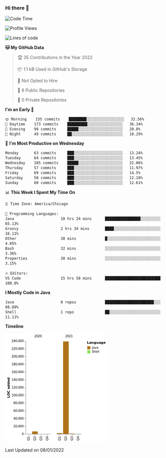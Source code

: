 ### Hi there 👋


<!--START_SECTION:waka-->
![Code Time](http://img.shields.io/badge/Code%20Time-1%2C948%20hrs%2025%20mins-blue)

![Profile Views](http://img.shields.io/badge/Profile%20Views-0-blue)

![Lines of code](https://img.shields.io/badge/From%20Hello%20World%20I%27ve%20Written-249%20Thousand%20lines%20of%20code-blue)

**🐱 My GitHub Data** 

> 🏆 35 Contributions in the Year 2022
 > 
> 📦 1.1 kB Used in GitHub's Storage 
 > 
> 🚫 Not Opted to Hire
 > 
> 📜 6 Public Repositories 
 > 
> 🔑 0 Private Repositories  
 > 
**I'm an Early 🐤** 

```text
🌞 Morning    155 commits    ████████░░░░░░░░░░░░░░░░░   32.56% 
🌆 Daytime    173 commits    █████████░░░░░░░░░░░░░░░░   36.34% 
🌃 Evening    99 commits     █████░░░░░░░░░░░░░░░░░░░░   20.8% 
🌙 Night      49 commits     ██░░░░░░░░░░░░░░░░░░░░░░░   10.29%

```
📅 **I'm Most Productive on Wednesday** 

```text
Monday       63 commits     ███░░░░░░░░░░░░░░░░░░░░░░   13.24% 
Tuesday      64 commits     ███░░░░░░░░░░░░░░░░░░░░░░   13.45% 
Wednesday    105 commits    █████░░░░░░░░░░░░░░░░░░░░   22.06% 
Thursday     57 commits     ███░░░░░░░░░░░░░░░░░░░░░░   11.97% 
Friday       69 commits     ███░░░░░░░░░░░░░░░░░░░░░░   14.5% 
Saturday     58 commits     ███░░░░░░░░░░░░░░░░░░░░░░   12.18% 
Sunday       60 commits     ███░░░░░░░░░░░░░░░░░░░░░░   12.61%

```


📊 **This Week I Spent My Time On** 

```text
⌚︎ Time Zone: America/Chicago

💬 Programming Languages: 
Java                     10 hrs 24 mins      ████████████████░░░░░░░░░   65.13% 
Groovy                   2 hrs 34 mins       ████░░░░░░░░░░░░░░░░░░░░░   16.11% 
Other                    38 mins             █░░░░░░░░░░░░░░░░░░░░░░░░   4.05% 
Bash                     32 mins             ░░░░░░░░░░░░░░░░░░░░░░░░░   3.36% 
Properties               30 mins             ░░░░░░░░░░░░░░░░░░░░░░░░░   3.15%

🔥 Editors: 
VS Code                  15 hrs 58 mins      █████████████████████████   100.0%

```

**I Mostly Code in Java** 

```text
Java                     8 repos             ██████████████████████░░░   88.89% 
Shell                    1 repo              ██░░░░░░░░░░░░░░░░░░░░░░░   11.11%

```


**Timeline**

![Chart not found](https://raw.githubusercontent.com/powercasgamer/powercasgamer/master/charts/bar_graph.png) 


 Last Updated on 08/01/2022
<!--END_SECTION:waka-->
